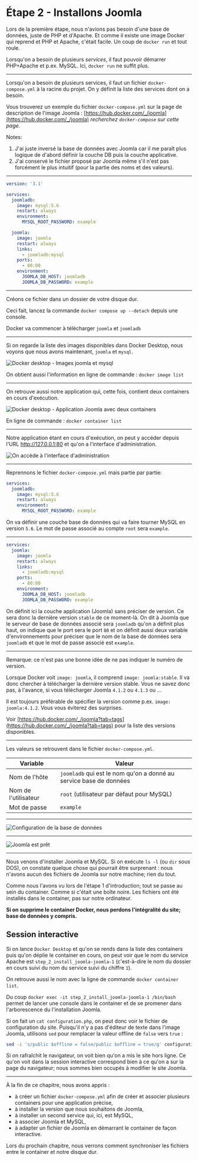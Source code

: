 # Étape 2 - Installons Joomla

Lors de la première étape, nous n'avions pas besoin d'une base de données, juste de PHP et d'Apache. Et comme il existe une image Docker qui reprend et PHP et Apache, c'était facile. Un coup de `docker run` et tout roule.

Lorsqu'on a besoin de plusieurs *services*, il faut pouvoir démarrer PHP+Apache et p.ex. MySQL. Ici, `docker run` ne suffit plus.  

----

Lorsqu'on a besoin de plusieurs services, il faut un fichier `docker-compose.yml` à la racine du projet. On y définit la liste des services dont on a besoin.

Vous trouverez un exemple du fichier `docker-compose.yml` sur la page de description de l'image Joomla : [https://hub.docker.com/_/joomla](https://hub.docker.com/_/joomla) *recherchez `docker-compose` sur cette page.*

Notes: 

1. J'ai juste inversé la base de données avec Joomla car il me paraît plus logique de d'abord définir la couche DB puis la couche applicative.
2. J'ai conservé le fichier proposé par Joomla même s'il n'est pas forcément le plus intuitif (pour la partie des noms et des valeurs).

----

```yaml
version: '3.1'

services:
  joomladb:
    image: mysql:5.6
    restart: always
    environment:
      MYSQL_ROOT_PASSWORD: example

  joomla:
    image: joomla
    restart: always
    links:
      - joomladb:mysql
    ports:
      - 80:80
    environment:
      JOOMLA_DB_HOST: joomladb
      JOOMLA_DB_PASSWORD: example
```

----

Créons ce fichier dans un dossier de votre disque dur.

Ceci fait, lancez la commande `docker compose up --detach` depuis une console.

Docker va commencer à télécharger `joomla` et `joomladb`

----

Si on regarde la liste des images disponibles dans Docker Desktop, nous voyons que nous avons maintenant, `joomla` et `mysql`.

![Docker desktop - Images joomla et mysql](./images/desktop_image_step_2.png.png)

On obtient aussi l'information en ligne de commande : `docker image list`

----

On retrouve aussi notre application qui, cette fois, contient deux containers en cours d'exécution.

![Docker desktop - Application Joomla avec deux containers](./images/desktop_container_step_2.png)

En ligne de commande : `docker container list`

----

Notre application étant en cours d'exécution, on peut y accéder depuis l'URL http://127.0.0.1:80 et qu'on a l'interface d'administration.

![On accède à l'interface d'administration](./images/joomla_administrator.png)

----

Reprennons le fichier `docker-compose.yml` mais partie par partie: 

```yaml
services:
  joomladb:
    image: mysql:5.6
    restart: always
    environment:
      MYSQL_ROOT_PASSWORD: example
```

On va définir une couche base de données qui va faire tourner MySQL en version `5.6`. Le mot de passe associé au compte `root` sera `example`.

----

```yaml
services:
  joomla:
    image: joomla
    restart: always
    links:
      - joomladb:mysql
    ports:
      - 80:80
    environment:
      JOOMLA_DB_HOST: joomladb
      JOOMLA_DB_PASSWORD: example
```

On définit ici la couche application (Joomla) sans préciser de version. Ce sera donc la dernière version `stable` de ce moment-là. On dit à Joomla que le serveur de base de données associé sera `joomladb` qu'on a définit plus haut, on indique que le port sera le port `80` et on définit aussi deux variable d'environnements pour préciser que le nom de la base de données sera `joomladb` et que le mot de passe associé est `example`.

----

Remarque: ce n'est pas une bonne idée de ne pas indiquer le numéro de version.

Lorsque Docker voit `image: joomla`, il comprend `image: joomla:stable`. Il va donc chercher à télécharger la dernière version stable. Vous ne savez donc pas, à l'avance, si vous télécharger Joomla `4.1.2` ou `4.1.3` ou ... 

Il est toujours préférable de spécifier la version comme p.ex.  `image: joomla:4.1.2`. Vous vous éviterez des surprises.

Voir [https://hub.docker.com/_/joomla?tab=tags](https://hub.docker.com/_/joomla?tab=tags) pour la liste des versions disponibles.

----

Les valeurs se retrouvent dans le fichier `docker-compose.yml`.

| Variable | Valeur |
| --- | --- |
| Nom de l'hôte | `joomladb` qui est le nom qu'on a donné au service base de données |
| Nom de l'utilisateur | `root` (utilisateur par défaut pour MySQL) |
| Mot de passe | `example` |

----

![Configuration de la base de données](./images/joomla_administrator_db.png)

----

![Joomla est prêt](./images/joomla_administrator_ready.png)

----

Nous venons d'installer Joomla et MySQL. Si on exécute `ls -l` (ou `dir` sous DOS), on constate quelque chose qui pourrait être surprenant : nous n'avons aucun des fichiers de Joomla sur notre machine; rien du tout.

Comme nous l'avons vu lors de l'étape 1 d'introduction; tout se passe au sein du container. Comme si c'était une boîte noire. Les fichiers ont été installés dans le container, pas sur notre ordinateur.

**Si on supprime le container Docker, nous perdons l'intégralité du site; base de données y compris.**

## Session interactive

Si on lance `Docker Desktop` et qu'on se rends dans la liste des containers puis qu'on déplie le container en cours, on peut voir que le nom du service Apache est `step_2_install_joomla-joomla-1` (c'est-à-dire le nom du dossier en cours suivi du nom du service suivi du chiffre `1`).

On retrouve aussi le nom avec la ligne de commande `docker container list`.

Du coup `docker exec -it step_2_install_joomla-joomla-1 /bin/bash` permet de lancer une console dans le container et de se promener dans l'arborescence du l'installation Joomla.

Si on fait un `cat configuration.php`, on peut donc voir le fichier de configuration du site. Puisqu'il n'y a pas d'éditeur de texte dans l'image Joomla, utilisons `sed` pour remplacer la valeur offline de `false` vers `true` :

```bash
sed -i 's/public $offline = false/public $offline = true/g' configuration.php
```

Si on rafraîchit le navigateur, on voit bien qu'on a mis le site hors ligne. Ce qu'on voit dans la session interactive correspond bien à ce qu'on a sur la page du navigateur; nous sommes bien occupés à modifier le site Joomla.

----

À la fin de ce chapitre, nous avons appris :

* à créer un fichier `docker-compose.yml` afin de créer et associer plusieurs containers pour une application précise,
* à installer la version que nous souhaitons de Joomla,
* à installer un second service qui, ici, est MySQL,
* à associer Joomla et MySQL,
* à adapter un fichier de Joomla en démarrant le container de façon interactive.

Lors du prochain chapitre, nous verrons comment synchroniser les fichiers entre le container et notre disque dur.
